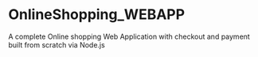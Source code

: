 # OnlineShopping_WEBAPP
A complete Online shopping Web Application with checkout and payment built from scratch via Node.js
